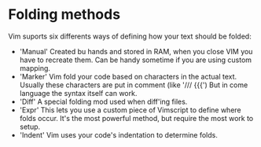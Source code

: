 # Folding methods

Vim suports six differents ways of defining how your text should be folded:
+ 'Manual' Created bu hands and stored in RAM, when you close VIM you have to recreate them. Can be handy sometime if you are using custom mapping.
+ 'Marker' Vim fold your code based on characters in the actual text. Usually these characters are put in comment (like '/// {{{') But in come language the syntax itself can work.
+ 'Diff' A special folding mod used  when diff'ing files.
+ 'Expr' This lets you use a custom piece of Vimscript to define where folds occur. It's the most powerful method, but require the most work to setup.
+ 'Indent' Vim uses your code's indentation to determine folds.
